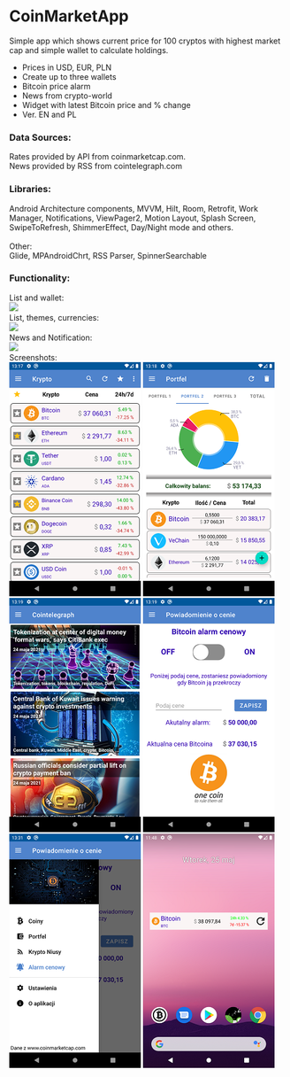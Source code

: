 # CoinMarketApp

Simple app which shows current  price for 100 cryptos with highest market cap and simple wallet to calculate holdings.<br>
* Prices in USD, EUR, PLN<br>
* Create up to three wallets<br>
* Bitcoin price alarm<br>
* News from crypto-world<br>
* Widget with latest Bitcoin price and % change<br>
* Ver. EN and PL

### Data Sources:

Rates provided by API from coinmarketcap.com.<br>
News provided by RSS from cointelegraph.com

### Libraries:

Android Architecture components, MVVM, Hilt, Room, Retrofit, Work Manager, Notifications, ViewPager2, Motion Layout, Splash Screen, SwipeToRefresh, ShimmerEffect, Day/Night mode and others.<br>
<br>
Other:<br>
Glide, MPAndroidChrt, RSS Parser, SpinnerSearchable

### Functionality:

List and wallet:<br>
<img src="https://s6.gifyu.com/images/coins1e75be092b9ba7ddd.gif"/><br>
List, themes, currencies:<br>
<img src="https://s6.gifyu.com/images/coins21cbe213c09dfc95f.gif"/><br>
News and Notification:<br>
<img src="https://s6.gifyu.com/images/coins3.gif"/>
<br>
Screenshots:<br>
![Screenshoto](https://github.com/pawel-hn/CoinMarketApp/blob/master/screen_list.png) ![Screenshoto](https://github.com/pawel-hn/CoinMarketApp/blob/master/screen_wallet.png) ![Screenshoto](https://github.com/pawel-hn/CoinMarketApp/blob/master/screen_news.png) ![Screenshoto](https://github.com/pawel-hn/CoinMarketApp/blob/master/screen_alarm.png) ![Screenshoto](https://github.com/pawel-hn/CoinMarketApp/blob/master/screen_drawer.png) ![Screenshoto](https://github.com/pawel-hn/CoinMarketApp/blob/master/screen_widget.png)
